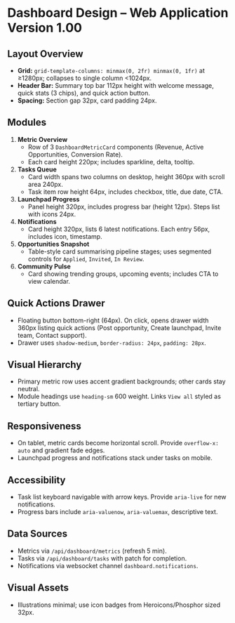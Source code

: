 # Dashboard Design – Web Application Version 1.00

## Layout Overview
- **Grid:** `grid-template-columns: minmax(0, 2fr) minmax(0, 1fr)` at ≥1280px; collapses to single column <1024px.
- **Header Bar:** Summary top bar 112px height with welcome message, quick stats (3 chips), and quick action button.
- **Spacing:** Section gap 32px, card padding 24px.

## Modules
1. **Metric Overview**
   - Row of 3 `DashboardMetricCard` components (Revenue, Active Opportunities, Conversion Rate).
   - Each card height 220px; includes sparkline, delta, tooltip.
2. **Tasks Queue**
   - Card width spans two columns on desktop, height 360px with scroll area 240px.
   - Task item row height 64px, includes checkbox, title, due date, CTA.
3. **Launchpad Progress**
   - Panel height 320px, includes progress bar (height 12px). Steps list with icons 24px.
4. **Notifications**
   - Card height 320px, lists 6 latest notifications. Each entry 56px, includes icon, timestamp.
5. **Opportunities Snapshot**
   - Table-style card summarising pipeline stages; uses segmented controls for `Applied`, `Invited`, `In Review`.
6. **Community Pulse**
   - Card showing trending groups, upcoming events; includes CTA to view calendar.

## Quick Actions Drawer
- Floating button bottom-right (64px). On click, opens drawer width 360px listing quick actions (Post opportunity, Create launchpad, Invite team, Contact support).
- Drawer uses `shadow-medium`, `border-radius: 24px`, `padding: 28px`.

## Visual Hierarchy
- Primary metric row uses accent gradient backgrounds; other cards stay neutral.
- Module headings use `heading-sm` 600 weight. Links `View all` styled as tertiary button.

## Responsiveness
- On tablet, metric cards become horizontal scroll. Provide `overflow-x: auto` and gradient fade edges.
- Launchpad progress and notifications stack under tasks on mobile.

## Accessibility
- Task list keyboard navigable with arrow keys. Provide `aria-live` for new notifications.
- Progress bars include `aria-valuenow`, `aria-valuemax`, descriptive text.

## Data Sources
- Metrics via `/api/dashboard/metrics` (refresh 5 min).
- Tasks via `/api/dashboard/tasks` with patch for completion.
- Notifications via websocket channel `dashboard.notifications`.

## Visual Assets
- Illustrations minimal; use icon badges from Heroicons/Phosphor sized 32px.
